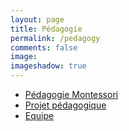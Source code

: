 ```yaml
---
layout: page
title: Pédagogie
permalink: /pedagogy
comments: false
image: 
imageshadow: true
---
```


- [Pédagogie Montessori](/montessory-pedagogy)
- [Projet pédagogique](/educational-project)
- [Equipe](/team)